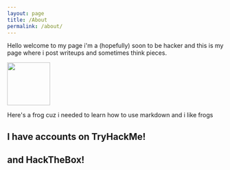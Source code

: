 ```yaml
---
layout: page
title: /About
permalink: /about/
---
```


Hello welcome to my page i'm a (hopefully) soon to be hacker and this is my page where i post writeups and sometimes think pieces.

<img src="Images/frog.jpg" width="100" height="100">

Here's a frog cuz i needed to learn how to use markdown and i like frogs

## I have accounts on TryHackMe!

<script src="https://tryhackme.com/badge/32698"></script> 

## and HackTheBox!

<script src="https://www.hackthebox.eu/badge/264558"></script>

